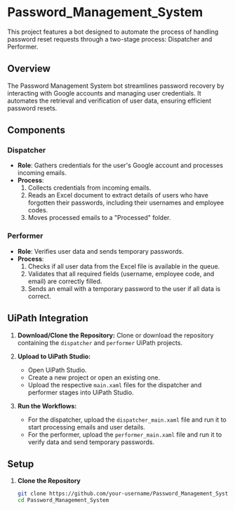 # Password_Management_System

This project features a bot designed to automate the process of handling password reset requests through a two-stage process: Dispatcher and Performer.

## Overview

The Password Management System bot streamlines password recovery by interacting with Google accounts and managing user credentials. It automates the retrieval and verification of user data, ensuring efficient password resets.

## Components

### Dispatcher

- **Role**: Gathers credentials for the user's Google account and processes incoming emails.
- **Process**:
  1. Collects credentials from incoming emails.
  2. Reads an Excel document to extract details of users who have forgotten their passwords, including their usernames and employee codes.
  3. Moves processed emails to a "Processed" folder.

### Performer

- **Role**: Verifies user data and sends temporary passwords.
- **Process**:
  1. Checks if all user data from the Excel file is available in the queue.
  2. Validates that all required fields (username, employee code, and email) are correctly filled.
  3. Sends an email with a temporary password to the user if all data is correct.

## UiPath Integration

1. **Download/Clone the Repository:**
   Clone or download the repository containing the `dispatcher` and `performer` UiPath projects.

2. **Upload to UiPath Studio:**
   - Open UiPath Studio.
   - Create a new project or open an existing one.
   - Upload the respective `main.xaml` files for the dispatcher and performer stages into UiPath Studio.

3. **Run the Workflows:**
   - For the dispatcher, upload the `dispatcher_main.xaml` file and run it to start processing emails and user details.
   - For the performer, upload the `performer_main.xaml` file and run it to verify data and send temporary passwords.


## Setup

1. **Clone the Repository**

   ```bash
   git clone https://github.com/your-username/Password_Management_System.git
   cd Password_Management_System
